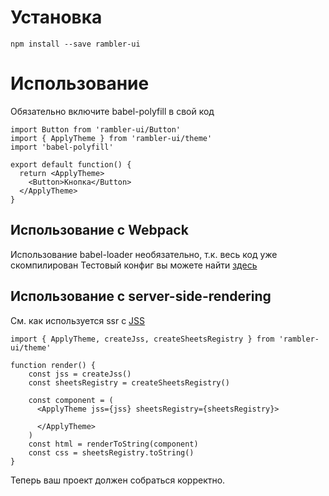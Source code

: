 # Установка

```
npm install --save rambler-ui
```

# Использование
Обязательно включите babel-polyfill в свой код
```
import Button from 'rambler-ui/Button'
import { ApplyTheme } from 'rambler-ui/theme'
import 'babel-polyfill'

export default function() {
  return <ApplyTheme>
    <Button>Кнопка</Button> 
  </ApplyTheme> 
}
```



## Использование с Webpack
Использование babel-loader необязательно, т.к. весь код уже скомпилирован
Тестовый конфиг вы можете найти [здесь](https://gitlab.rambler.ru/rambler-ui/rambler-ui-example/blob/master/webpack.js)

## Использование с server-side-rendering
См. как используется ssr с [JSS](https://github.com/cssinjs/jss/blob/master/docs/ssr.md)
```
import { ApplyTheme, createJss, createSheetsRegistry } from 'rambler-ui/theme'

function render() {
    const jss = createJss()
    const sheetsRegistry = createSheetsRegistry()

    const component = (
      <ApplyTheme jss={jss} sheetsRegistry={sheetsRegistry}>

      </ApplyTheme>
    )
    const html = renderToString(component)
    const css = sheetsRegistry.toString()
}
```


Теперь ваш проект должен собраться корректно.